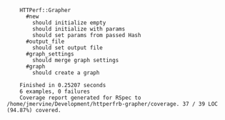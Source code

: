 		
		HTTPerf::Grapher
		  #new
		    should initialize empty
		    should initialize with params
		    should set params from passed Hash
		  #output_file
		    should set output file
		  #graph_settings
		    should merge graph settings
		  #graph
		    should create a graph
		
		Finished in 0.25207 seconds
		6 examples, 0 failures
		Coverage report generated for RSpec to /home/jmervine/Development/httperfrb-grapher/coverage. 37 / 39 LOC (94.87%) covered.
